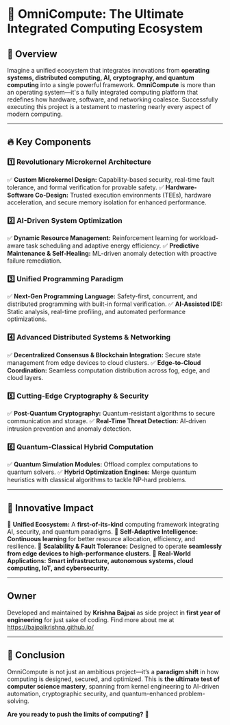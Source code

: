 # 🚀 OmniCompute: The Ultimate Integrated Computing Ecosystem

## 🌟 Overview
Imagine a unified ecosystem that integrates innovations from **operating systems, distributed computing, AI, cryptography, and quantum computing** into a single powerful framework. **OmniCompute** is more than an operating system—it's a fully integrated computing platform that redefines how hardware, software, and networking coalesce. Successfully executing this project is a testament to mastering nearly every aspect of modern computing.

---

## 🔥 Key Components

### 1️⃣ Revolutionary Microkernel Architecture
✅ **Custom Microkernel Design:** Capability-based security, real-time fault tolerance, and formal verification for provable safety.
✅ **Hardware-Software Co-Design:** Trusted execution environments (TEEs), hardware acceleration, and secure memory isolation for enhanced performance.

### 2️⃣ AI-Driven System Optimization
✅ **Dynamic Resource Management:** Reinforcement learning for workload-aware task scheduling and adaptive energy efficiency.
✅ **Predictive Maintenance & Self-Healing:** ML-driven anomaly detection with proactive failure remediation.

### 3️⃣ Unified Programming Paradigm
✅ **Next-Gen Programming Language:** Safety-first, concurrent, and distributed programming with built-in formal verification.
✅ **AI-Assisted IDE:** Static analysis, real-time profiling, and automated performance optimizations.

### 4️⃣ Advanced Distributed Systems & Networking
✅ **Decentralized Consensus & Blockchain Integration:** Secure state management from edge devices to cloud clusters.
✅ **Edge-to-Cloud Coordination:** Seamless computation distribution across fog, edge, and cloud layers.

### 5️⃣ Cutting-Edge Cryptography & Security
✅ **Post-Quantum Cryptography:** Quantum-resistant algorithms to secure communication and storage.
✅ **Real-Time Threat Detection:** AI-driven intrusion prevention and anomaly detection.

### 6️⃣ Quantum-Classical Hybrid Computation
✅ **Quantum Simulation Modules:** Offload complex computations to quantum solvers.
✅ **Hybrid Optimization Engines:** Merge quantum heuristics with classical algorithms to tackle NP-hard problems.

---

## 🚀 Innovative Impact
🔹 **Unified Ecosystem:** A **first-of-its-kind** computing framework integrating AI, security, and quantum paradigms.
🔹 **Self-Adaptive Intelligence:** **Continuous learning** for better resource allocation, efficiency, and resilience.
🔹 **Scalability & Fault Tolerance:** Designed to operate **seamlessly from edge devices to high-performance clusters**.
🔹 **Real-World Applications:** **Smart infrastructure, autonomous systems, cloud computing, IoT, and cybersecurity**.

---

## Owner
Developed and maintained by **Krishna Bajpai** as side project in **first year of engineering** for just sake of coding. Find more about me at https://bajpaikrishna.github.io/

---

## 📌 Conclusion
OmniCompute is not just an ambitious project—it’s a **paradigm shift** in how computing is designed, secured, and optimized. This is **the ultimate test of computer science mastery**, spanning from kernel engineering to AI-driven automation, cryptographic security, and quantum-enhanced problem-solving.

**Are you ready to push the limits of computing?** 🚀

